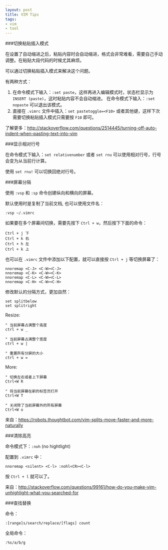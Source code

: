 ```yaml
---
layout: post
title: VIM Tips
tags:
- vim
- tool
---
```


###切换粘贴插入模式

在设置了自动缩进之后，粘贴内容时会自动缩进，格式会非常难看，需要自己手动调整。在粘贴大段代码的时候尤其麻烦。

可以通过切换粘贴插入模式来解决这个问题。

有两种方式：

1. 在命令模式下输入：`:set paste`，这样再进入编辑模式时，状态栏显示为 `INSERT (paste)`，这时粘贴内容不会自动缩进。
在命令模式下输入：`:set nopaste` 可以退出该模式。
2. 直接在 `.vimrc` 文件中插入：`set pastetoggle=<F10>` 或者其他键，这样下次需要切换粘贴插入模式只需要按 `F10` 即可。

了解更多：<http://stackoverflow.com/questions/2514445/turning-off-auto-indent-when-pasting-text-into-vim>

###显示相对行号

在命令模式下输入：`set relativenumber` 或者 `set rnu` 可以使用相对行号，行号会变为从当前行计算。

使用 `set rnu!` 可以切换回绝对行号。

###屏幕分隔

使用 `:vsp` 和 `:sp` 命令创建纵向和横向的屏幕。

默认使用时是复制了当前文档, 也可以使用文件名：

    :vsp ~/.vimrc

如果要在多个屏幕间切换，需要先按下 `Ctrl + w`，然后按下下面的命令：

    Ctrl + j 下
    Ctrl + k 右
    Ctrl + h 左
    Ctrl + k 上

也可以在 `.vimrc` 文件中添加以下配置，就可以直接按 `Ctrl + j` 等切换屏幕了：

    nnoremap <C-J> <C-W><C-J>
    nnoremap <C-K> <C-W><C-K>
    nnoremap <C-L> <C-W><C-L>
    nnoremap <C-H> <C-W><C-H>

修改默认的分隔方式，更加自然：

    set splitbelow
    set splitright

Resize:

    " 当前屏幕占满整个高度
    ctrl + w _

    " 当前屏幕占满整个宽度
    ctrl + w |

    " 重置所有分屏的大小
    ctrl + w =

More:

    " 切换左右或者上下屏幕
    Ctrl+W R

    " 将当前屏幕在新的标签页打开
    Ctrl+W T

    " 关闭除了当前屏幕外的所有屏幕
    Ctrl+W o

来自：<https://robots.thoughtbot.com/vim-splits-move-faster-and-more-naturally>

###清除高亮

命令模式下：`:noh` (no hightlight)

配置到 `.vimrc` 中：

    nnoremap <silent> <C-l> :nohl<CR><C-l>

按 `Ctrl + l` 就可以了。

来自：<http://stackoverflow.com/questions/99161/how-do-you-make-vim-unhighlight-what-you-searched-for>

###查找替换

命令：

    :[range]s/search/replace/[flags] count

全局命令：

    :%s/a/b/g
